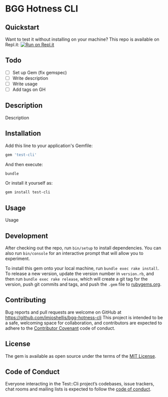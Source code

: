 # BGG Hotness CLI

## Quickstart

Want to test it without installing on your machine? This repo is available on Repl.it: [![Run on Repl.it](https://repl.it/badge/github/imjoshellis/BGG-Hotness-CLI)](https://repl.it/github/imjoshellis/BGG-Hotness-CLI)

## Todo

- [ ] Set up Gem (fix gemspec)
- [ ] Write description
- [ ] Write usage
- [ ] Add tags on GH

## Description

Description

## Installation

Add this line to your application's Gemfile:

```bash
gem 'test-cli'
```

And then execute:

```bash
bundle
```

Or install it yourself as:

```bash
gem install test-cli
```

## Usage

Usage

## Development

After checking out the repo, run `bin/setup` to install dependencies. You can also run `bin/console` for an interactive prompt that will allow you to experiment.

To install this gem onto your local machine, run `bundle exec rake install`. To release a new version, update the version number in `version.rb`, and then run `bundle exec rake release`, which will create a git tag for the version, push git commits and tags, and push the `.gem` file to [rubygems.org](https://rubygems.org).

## Contributing

Bug reports and pull requests are welcome on GitHub at <https://github.com/imjoshellis/bgg-hotness-cli> This project is intended to be a safe, welcoming space for collaboration, and contributors are expected to adhere to the [Contributor Covenant](http://contributor-covenant.org) code of conduct.

## License

The gem is available as open source under the terms of the [MIT License](https://opensource.org/licenses/MIT).

## Code of Conduct

Everyone interacting in the Test::Cli project’s codebases, issue trackers, chat rooms and mailing lists is expected to follow the [code of conduct](https://github.com/imjoshellis/BGG-Hotness-CLI/blob/master/CODE_OF_CONDUCT.md).
